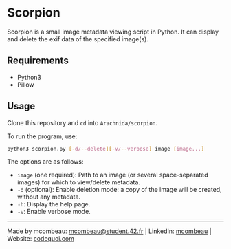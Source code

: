 # Scorpion

Scorpion is a small image metadata viewing script in Python. It can display and delete the exif data of the specified image(s).

## Requirements

- Python3
- Pillow

## Usage

Clone this repository and `cd` into `Arachnida/scorpion`.

To run the program, use:

```bash
python3 scorpion.py [-d/--delete][-v/--verbose] image [image...]
```

The options are as follows:

- `image` (one required): Path to an image (or several space-separated images) for which to view/delete metadata.
- `-d` (optional): Enable deletion mode: a copy of the image will be created, without any metadata.
- `-h`: Display the help page.
- `-v`: Enable verbose mode.

---

Made by mcombeau: mcombeau@student.42.fr | LinkedIn: [mcombeau](https://www.linkedin.com/in/mia-combeau-86653420b/) | Website: [codequoi.com](https://www.codequoi.com)
